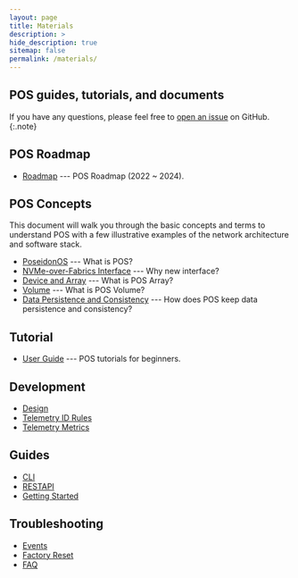 ```yaml
---
layout: page
title: Materials
description: >
hide_description: true
sitemap: false
permalink: /materials/
---
```


## POS guides, tutorials, and documents

If you have any questions, please feel free to [open an issue](https://github.com/poseidonos/poseidonos/issues) on GitHub.
{:.note}

## POS Roadmap
- [Roadmap](roadmap.md) --- POS Roadmap (2022 ~ 2024).

## POS Concepts
This document will walk you through the basic concepts and terms to understand POS with a few illustrative examples of the network architecture and software stack.

- [PoseidonOS](../doc/concepts/poseidonos.md) --- What is POS?
- [NVMe-over-Fabrics Interface](../doc/concepts/nvme_of_interface.md) --- Why new interface?
- [Device and Array](../doc/concepts/device_and_array.md) --- What is POS Array? 
- [Volume](../doc/concepts/volume.md) --- What is POS Volume?
- [Data Persistence and Consistency](../doc/concepts/data_persistence_and_consistency.md) --- How does POS keep data persistence and consistency?

## Tutorial
- [User Guide](tutorial.md) --- POS tutorials for beginners.

## Development
- [Design](../doc/development/design/log_management.md) 
- [Telemetry ID Rules](../doc/development/telemetry/ID_RULES.md) 
- [Telemetry Metrics](../doc/development/telemetry/METRICS.md) 

## Guides
- [CLI](../doc/guides/cli/poseidonos-cli.md)
- [RESTAPI](../doc/guides/rest_api/README.md)
- [Getting Started](../doc/guides/getting_started/learning_best_practices.md)

## Troubleshooting
- [Events](../doc/troubleshooting/events.md) 
- [Factory Reset](../doc/troubleshooting/factory_reset.md) 
- [FAQ](../doc/troubleshooting/faq.md) 
